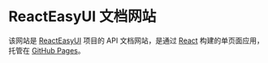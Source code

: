 ReactEasyUI 文档网站
====================

该网站是 [ReactEasyUI] 项目的 API 文档网站，是通过 [React] 构建的单页面应用，托管在 [GitHub Pages]。


[ReactEasyUI]:      https://github.com/reacteasyui/ReactEasyUI
[React]:			https://facebook.github.io/react/
[GitHub Pages]:     http://pages.github.com/
